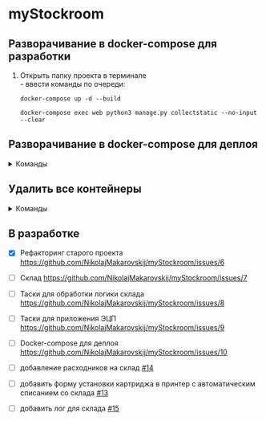 # myStockroom

## Разворачивание в docker-compose для разработки
  1. Открыть папку проекта в терминале  
    - ввести команды по очереди:
      ```
      docker-compose up -d --build
      ```  
      ```
      docker-compose exec web python3 manage.py collectstatic --no-input --clear
      ```

## Разворачивание в docker-compose для деплоя 
<details><summary>Команды</summary>
<p>

```
  docker-compose -f docker-compose.prod.yml down -v
```
```
  docker-compose -f docker-compose.prod.yml up -d --build
```
```
  docker-compose -f docker-compose.prod.yml exec web python manage.py collectstatic --no-input --clear
```

</p>
</details>

## Удалить все контейнеры  </summary>
<details><summary>Команды</summary>
<p>

  - разработка
      ```
        docker-compose down -v
      ```
  - деплой
      ```
        docker-compose -f docker-compose.prod.yml down -v
      ```

</p>
</details>

## В разработке

 - [X] Рефакторинг старого проекта https://github.com/NikolajMakarovskij/myStockroom/issues/6
 - [ ] Склад https://github.com/NikolajMakarovskij/myStockroom/issues/7
 - [ ] Таски для обработки логики склада https://github.com/NikolajMakarovskij/myStockroom/issues/8
 - [ ] Таски для приложения ЭЦП https://github.com/NikolajMakarovskij/myStockroom/issues/9
 - [ ] Docker-compose для деплоя https://github.com/NikolajMakarovskij/myStockroom/issues/10
 - [ ] добавление расходников на склад [#14](https://github.com/NikolajMakarovskij/myStockroom/issues/14)
 - [ ] добавить форму установки картриджа в принтер с автоматическим списанием со склада [#13](https://github.com/NikolajMakarovskij/myStockroom/issues/13)
 - [ ] добавить лог для склада [#15](https://github.com/NikolajMakarovskij/myStockroom/issues/15)
    
